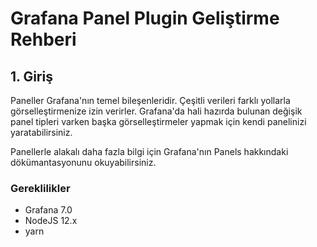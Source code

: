# Grafana Panel Plugin Geliştirme Rehberi

## 1. Giriş
Paneller Grafana'nın temel bileşenleridir. Çeşitli verileri farklı yollarla görselleştirmenize izin verirler. Grafana'da hali hazırda bulunan değişik panel tipleri varken başka görselleştirmeler yapmak için kendi panelinizi yaratabilirsiniz.

Panellerle alakalı daha fazla bilgi için Grafana'nın Panels hakkındaki dökümantasyonunu okuyabilirsiniz.

### Gereklilikler
- Grafana 7.0
- NodeJS 12.x
- yarn